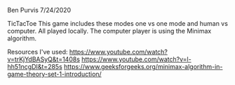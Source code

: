 Ben Purvis
7/24/2020

TicTacToe
This game includes these modes one vs one mode and human vs computer. 
All played locally. The computer player is using the Minimax algorithm.

Resources I've used:
https://www.youtube.com/watch?v=trKjYdBASyQ&t=1408s 
https://www.youtube.com/watch?v=l-hh51ncgDI&t=285s
https://www.geeksforgeeks.org/minimax-algorithm-in-game-theory-set-1-introduction/

